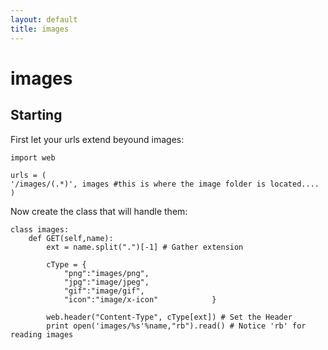 ```yaml
---
layout: default
title: images
---
```


# images

## Starting

First let your urls extend beyound images:

    import web
    
    urls = (
    '/images/(.*)', images #this is where the image folder is located....
    )

Now create the class that will handle them:

    class images:
        def GET(self,name):
            ext = name.split(".")[-1] # Gather extension
            
            cType = {
                "png":"images/png",
                "jpg":"image/jpeg",
                "gif":"image/gif",
                "icon":"image/x-icon"            }
            
            web.header("Content-Type", cType[ext]) # Set the Header
            print open('images/%s'%name,"rb").read() # Notice 'rb' for reading images

